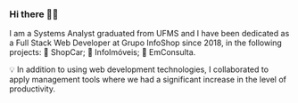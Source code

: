 ### Hi there 🙋‍♂️

I am a Systems Analyst graduated from UFMS and I have been dedicated as a Full Stack Web Developer at Grupo InfoShop since 2018, in the following projects:
🔰 ShopCar;
🔰 InfoImóveis;
🔰 EmConsulta.

💡 In addition to using web development technologies, I collaborated to apply management tools where we had a significant increase in the level of productivity. 

<!--
**rodrigogolfeto/rodrigogolfeto** is a ✨ _special_ ✨ repository because its `README.md` (this file) appears on your GitHub profile.

Here are some ideas to get you started:

- 🔭 I’m currently working on ...
- 🌱 I’m currently learning ...
- 👯 I’m looking to collaborate on ...
- 🤔 I’m looking for help with ...
- 💬 Ask me about ...
- 📫 How to reach me: ...
- 😄 Pronouns: ...
- ⚡ Fun fact: ...
-->
